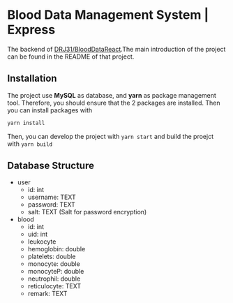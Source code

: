 # Blood Data Management System | Express

The backend of [DRJ31/BloodDataReact](https://github.com/DRJ31/BloodDataReact).The main introduction of the project can be found in the README of that project.

## Installation
The project use **MySQL** as database, and **yarn** as package management tool. Therefore, you should ensure that the 2 packages are installed. Then you can install packages with 
```bash
yarn install
```
Then, you can develop the project with `yarn start` and build the proejct with `yarn build`

## Database Structure
- user
    - id: int
    - username: TEXT
    - password: TEXT 
    - salt: TEXT (Salt for password encryption)
- blood
    - id: int
    - uid: int
    - leukocyte
    - hemoglobin: double
    - platelets: double
    - monocyte: double
    - monocyteP: double
    - neutrophil: double
    - reticulocyte: TEXT
    - remark: TEXT

